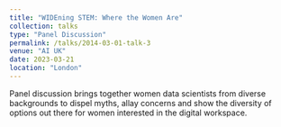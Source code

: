 ```yaml
---
title: "WIDEning STEM: Where the Women Are"
collection: talks
type: "Panel Discussion"
permalink: /talks/2014-03-01-talk-3
venue: "AI UK"
date: 2023-03-21
location: "London"
---
```


Panel discussion brings together women data scientists from diverse backgrounds to dispel myths, allay concerns and show the diversity of options out there for women interested in the digital workspace.

